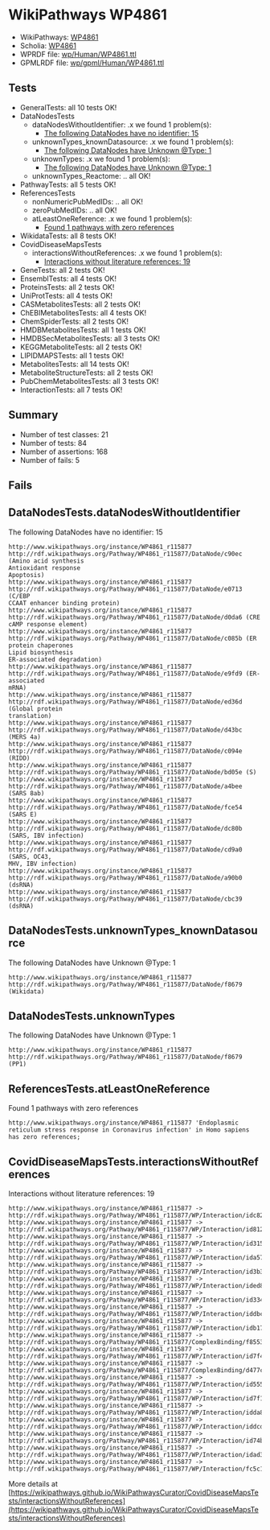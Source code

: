 # WikiPathways WP4861

* WikiPathways: [WP4861](https://identifiers.org/wikipathways:WP4861)
* Scholia: [WP4861](https://scholia.toolforge.org/wikipathways/WP4861)
* WPRDF file: [wp/Human/WP4861.ttl](../wp/Human/WP4861.ttl)
* GPMLRDF file: [wp/gpml/Human/WP4861.ttl](../wp/gpml/Human/WP4861.ttl)

## Tests
* GeneralTests: all 10 tests OK!
* DataNodesTests
    * dataNodesWithoutIdentifier: .x we found 1 problem(s):
        * [The following DataNodes have no identifier: 15](#8792c495)
    * unknownTypes_knownDatasource: .x we found 1 problem(s):
        * [The following DataNodes have Unknown @Type: 1](#904516d6)
    * unknownTypes: .x we found 1 problem(s):
        * [The following DataNodes have Unknown @Type: 1](#839973df)
    * unknownTypes_Reactome: .. all OK!
* PathwayTests: all 5 tests OK!
* ReferencesTests
    * nonNumericPubMedIDs: .. all OK!
    * zeroPubMedIDs: .. all OK!
    * atLeastOneReference: .x we found 1 problem(s):
        * [Found 1 pathways with zero references](#35eb778e)
* WikidataTests: all 8 tests OK!
* CovidDiseaseMapsTests
    * interactionsWithoutReferences: .x we found 1 problem(s):
        * [Interactions without literature references: 19](#9701ccea)
* GeneTests: all 2 tests OK!
* EnsemblTests: all 4 tests OK!
* ProteinsTests: all 2 tests OK!
* UniProtTests: all 4 tests OK!
* CASMetabolitesTests: all 2 tests OK!
* ChEBIMetabolitesTests: all 4 tests OK!
* ChemSpiderTests: all 2 tests OK!
* HMDBMetabolitesTests: all 1 tests OK!
* HMDBSecMetabolitesTests: all 3 tests OK!
* KEGGMetaboliteTests: all 2 tests OK!
* LIPIDMAPSTests: all 1 tests OK!
* MetabolitesTests: all 14 tests OK!
* MetaboliteStructureTests: all 2 tests OK!
* PubChemMetabolitesTests: all 3 tests OK!
* InteractionTests: all 7 tests OK!


## Summary

* Number of test classes: 21
* Number of tests: 84
* Number of assertions: 168
* Number of fails: 5

## Fails

<a name="8792c495" />

## DataNodesTests.dataNodesWithoutIdentifier

The following DataNodes have no identifier: 15
```
http://www.wikipathways.org/instance/WP4861_r115877 http://rdf.wikipathways.org/Pathway/WP4861_r115877/DataNode/c90ec (Amino acid synthesis
Antioxidant response
Apoptosis)
http://www.wikipathways.org/instance/WP4861_r115877 http://rdf.wikipathways.org/Pathway/WP4861_r115877/DataNode/e0713 (C/EBP
CCAAT enhancer binding protein)
http://www.wikipathways.org/instance/WP4861_r115877 http://rdf.wikipathways.org/Pathway/WP4861_r115877/DataNode/d0da6 (CRE
cAMP response element)
http://www.wikipathways.org/instance/WP4861_r115877 http://rdf.wikipathways.org/Pathway/WP4861_r115877/DataNode/c085b (ER protein chaperones
Lipid biosynthesis
ER-associated degradation)
http://www.wikipathways.org/instance/WP4861_r115877 http://rdf.wikipathways.org/Pathway/WP4861_r115877/DataNode/e9fd9 (ER-associated
mRNA)
http://www.wikipathways.org/instance/WP4861_r115877 http://rdf.wikipathways.org/Pathway/WP4861_r115877/DataNode/ed36d (Global protein
translation)
http://www.wikipathways.org/instance/WP4861_r115877 http://rdf.wikipathways.org/Pathway/WP4861_r115877/DataNode/d43bc (MERS 4a)
http://www.wikipathways.org/instance/WP4861_r115877 http://rdf.wikipathways.org/Pathway/WP4861_r115877/DataNode/c094e (RIDD)
http://www.wikipathways.org/instance/WP4861_r115877 http://rdf.wikipathways.org/Pathway/WP4861_r115877/DataNode/bd05e (S)
http://www.wikipathways.org/instance/WP4861_r115877 http://rdf.wikipathways.org/Pathway/WP4861_r115877/DataNode/a4bee (SARS 8ab)
http://www.wikipathways.org/instance/WP4861_r115877 http://rdf.wikipathways.org/Pathway/WP4861_r115877/DataNode/fce54 (SARS E)
http://www.wikipathways.org/instance/WP4861_r115877 http://rdf.wikipathways.org/Pathway/WP4861_r115877/DataNode/dc80b (SARS, IBV infection)
http://www.wikipathways.org/instance/WP4861_r115877 http://rdf.wikipathways.org/Pathway/WP4861_r115877/DataNode/cd9a0 (SARS, OC43,
MHV, IBV infection)
http://www.wikipathways.org/instance/WP4861_r115877 http://rdf.wikipathways.org/Pathway/WP4861_r115877/DataNode/a90b0 (dsRNA)
http://www.wikipathways.org/instance/WP4861_r115877 http://rdf.wikipathways.org/Pathway/WP4861_r115877/DataNode/cbc39 (dsRNA)
```

<a name="904516d6" />

## DataNodesTests.unknownTypes_knownDatasource

The following DataNodes have Unknown @Type: 1
```
http://www.wikipathways.org/instance/WP4861_r115877 http://rdf.wikipathways.org/Pathway/WP4861_r115877/DataNode/f8679 (Wikidata)
```

<a name="839973df" />

## DataNodesTests.unknownTypes

The following DataNodes have Unknown @Type: 1
```
http://www.wikipathways.org/instance/WP4861_r115877 http://rdf.wikipathways.org/Pathway/WP4861_r115877/DataNode/f8679 (PP1)
```

<a name="35eb778e" />

## ReferencesTests.atLeastOneReference

Found 1 pathways with zero references
```
http://www.wikipathways.org/instance/WP4861_r115877 'Endoplasmic reticulum stress response in Coronavirus infection' in Homo sapiens has zero references; 
```

<a name="9701ccea" />

## CovidDiseaseMapsTests.interactionsWithoutReferences

Interactions without literature references: 19
```
http://www.wikipathways.org/instance/WP4861_r115877 -> http://rdf.wikipathways.org/Pathway/WP4861_r115877/WP/Interaction/idc828ca15
http://www.wikipathways.org/instance/WP4861_r115877 -> http://rdf.wikipathways.org/Pathway/WP4861_r115877/WP/Interaction/id8122cdf4
http://www.wikipathways.org/instance/WP4861_r115877 -> http://rdf.wikipathways.org/Pathway/WP4861_r115877/WP/Interaction/id315b7e46
http://www.wikipathways.org/instance/WP4861_r115877 -> http://rdf.wikipathways.org/Pathway/WP4861_r115877/WP/Interaction/ida575a860
http://www.wikipathways.org/instance/WP4861_r115877 -> http://rdf.wikipathways.org/Pathway/WP4861_r115877/WP/Interaction/id3b399cfb
http://www.wikipathways.org/instance/WP4861_r115877 -> http://rdf.wikipathways.org/Pathway/WP4861_r115877/WP/Interaction/ided8176a0
http://www.wikipathways.org/instance/WP4861_r115877 -> http://rdf.wikipathways.org/Pathway/WP4861_r115877/WP/Interaction/id334c961f
http://www.wikipathways.org/instance/WP4861_r115877 -> http://rdf.wikipathways.org/Pathway/WP4861_r115877/WP/Interaction/iddbc481e4
http://www.wikipathways.org/instance/WP4861_r115877 -> http://rdf.wikipathways.org/Pathway/WP4861_r115877/WP/Interaction/idb174dd6a
http://www.wikipathways.org/instance/WP4861_r115877 -> http://rdf.wikipathways.org/Pathway/WP4861_r115877/ComplexBinding/f8553
http://www.wikipathways.org/instance/WP4861_r115877 -> http://rdf.wikipathways.org/Pathway/WP4861_r115877/WP/Interaction/id7f4a3b95
http://www.wikipathways.org/instance/WP4861_r115877 -> http://rdf.wikipathways.org/Pathway/WP4861_r115877/ComplexBinding/d477c
http://www.wikipathways.org/instance/WP4861_r115877 -> http://rdf.wikipathways.org/Pathway/WP4861_r115877/WP/Interaction/id5555a7cf
http://www.wikipathways.org/instance/WP4861_r115877 -> http://rdf.wikipathways.org/Pathway/WP4861_r115877/WP/Interaction/id7f19c7ea
http://www.wikipathways.org/instance/WP4861_r115877 -> http://rdf.wikipathways.org/Pathway/WP4861_r115877/WP/Interaction/idda829af2
http://www.wikipathways.org/instance/WP4861_r115877 -> http://rdf.wikipathways.org/Pathway/WP4861_r115877/WP/Interaction/iddcd631b5
http://www.wikipathways.org/instance/WP4861_r115877 -> http://rdf.wikipathways.org/Pathway/WP4861_r115877/WP/Interaction/id74bb08d8
http://www.wikipathways.org/instance/WP4861_r115877 -> http://rdf.wikipathways.org/Pathway/WP4861_r115877/WP/Interaction/idad3f9625
http://www.wikipathways.org/instance/WP4861_r115877 -> http://rdf.wikipathways.org/Pathway/WP4861_r115877/WP/Interaction/fc5c1
```

More details at [https://wikipathways.github.io/WikiPathwaysCurator/CovidDiseaseMapsTests/interactionsWithoutReferences](https://wikipathways.github.io/WikiPathwaysCurator/CovidDiseaseMapsTests/interactionsWithoutReferences)

